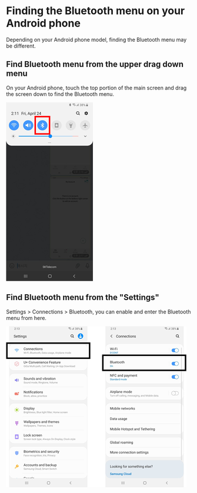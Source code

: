 # Finding the Bluetooth menu on your Android phone

Depending on your Android phone model, finding the Bluetooth menu may be different.

## Find Bluetooth menu from the upper drag down menu

On your Android phone, touch the top portion of the main screen and drag the screen down to find the Bluetooth menu.

![](../../.gitbook/assets/image%20%28164%29.png)

## Find Bluetooth menu from the "Settings"

Settings &gt; Connections &gt; Bluetooth, you can enable and enter the Bluetooth menu from here.

![](../../.gitbook/assets/image%20%28128%29.png)

